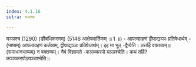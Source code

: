 ```yaml
---
index: 4.1.16
sutra: यञश्च

---
```

यञ्ञश्च (1290) (ङीबधिकरणम्) (5146 आक्षेपवार्तिकम् ॥ 1 ॥) - आपत्यग्रहणं द्वीपाद्यञ्ञः प्रतिषेधार्थम् - (भाष्यम्) आपत्यग्रहणं कर्तव्यम्, द्वीपाद्यञ्ञः प्रतिषेधार्थम्। इह मा भूत् -द्वैप्येति। तत्तर्हि वक्तव्यम्॥ (समाधानभाष्यम्) न वक्तव्यम्। नैवं विज्ञायते -कञ्ञ्व्करपो यञ्ञश्चेति। कथं तर्हि? कञ्ञ्व्करपोऽयञ्ञश्चेति॥